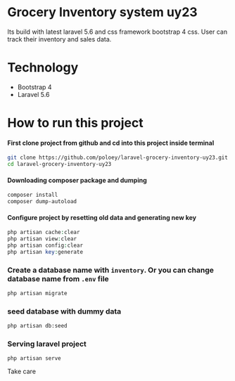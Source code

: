 # Grocery Inventory system uy23

Its build with latest laravel 5.6 and css framework bootstrap 4 css. User can track their inventory and sales data.


# Technology
* Bootstrap 4
* Laravel 5.6 

# How to run this project
#### First clone project from github and cd into this project inside terminal

~~~bash
git clone https://github.com/poloey/laravel-grocery-inventory-uy23.git
cd laravel-grocery-inventory-uy23
~~~

#### Downloading composer package  and dumping
~~~bash
composer install
composer dump-autoload
~~~


#### Configure project by resetting old data and generating new key
~~~php
php artisan cache:clear
php artisan view:clear
php artisan config:clear
php artisan key:generate
~~~
### Create a database name with `inventory`. Or you can change database name from `.env` file 

~~~bash
php artisan migrate
~~~

### seed database with dummy data 

~~~bash
php artisan db:seed
~~~

### Serving laravel project

~~~
php artisan serve
~~~

Take care 

